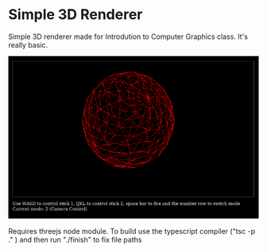 # Simple 3D Renderer

Simple 3D renderer made for Introdution to Computer Graphics class. 
It's really basic.

![Screenshot](./Screenshot.png)

Requires threejs node module.
To build use the typescript compiler ("tsc -p ." ) and then run "./finish" to fix file paths
